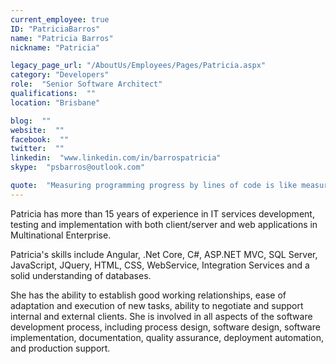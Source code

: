 ```yaml
---
current_employee: true
ID: "PatriciaBarros"
name: "Patricia Barros"
nickname: "Patricia"

legacy_page_url: "/AboutUs/Employees/Pages/Patricia.aspx"
category: "Developers"
role:  "Senior Software Architect"
qualifications:  ""
location: "Brisbane"

blog:  ""
website:  ""
facebook:  ""
twitter:  ""
linkedin:  "www.linkedin.com/in/barrospatricia"
skype:  "psbarros@outlook.com"

quote:  "Measuring programming progress by lines of code is like measuring aircraft building progress by weight."
---
```


Patricia has more than 15 years of experience in IT services development, testing and implementation with both client/server and web applications in Multinational Enterprise.  

Patricia's skills include Angular, .Net Core, C#, ASP.NET MVC, SQL Server, JavaScript, JQuery, HTML, CSS, WebService, Integration Services and a solid understanding of databases.  

She has the ability to establish good working relationships, ease of adaptation and execution of new tasks, ability to negotiate and support internal and external clients. She is involved in all aspects of the software development process, including process design, software design, software implementation, documentation, quality assurance, deployment automation, and production support.   